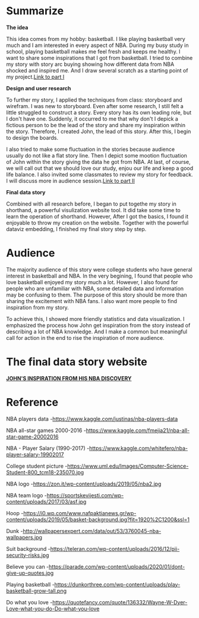 
# Summarize
**The idea**

This idea comes from my hobby: basketball. I like playing basketball very much and I am interested in every aspect of NBA. During my busy study in school, playing basketball makes me feel fresh and keeps me healthy. I want to share some inspirations that I got from basketball. I tried to combine my story with story arc buying showing how different data from NBA shocked and inspired me. And I draw several scratch as a starting point of my project.[Link to part I](/final_project_jiang.md)

**Design and user research**

To further my story, I applied the techniques from class: storyboard and wirefram.
I was new to storyboard. Even after some research, I still felt a little struggled to construct a story. Every story has its own leading role, but I don't have one. Suddenly, it occurred to me that why don't I depick a fictious person to be the lead of the story and share my inspiration within the story. Therefore, I created John, the lead of this story. After this, I begin to design the boards.

I also tried to make some fluctuation in the stories because audience usually do not like a flat story line. Then I depict some mootion fluctuation of John within the story giving the data he got from NBA. At last, of course, we will call out that we should love our study, enjou our life and keep a good life balance. I also invited some classmates to review my story for feedback. I will discuss more in audience session.[Link to part II](/final_project_PartII.md)

**Final data story**

Combined with all research before, I began to put togethe my story in shorthand, a powerful visulization website tool. It did take some time to learn the operation of shorthand. However, After I got the basics, I found it enjoyable to throw my creation on the website. Together with the powerful dataviz embedding, I finished my final story step by step.

# Audience
The majority audience of this story were college students who have general interest in basketball and NBA. In the very begining, I found that people who love basketball enjoyed my story much a lot. However, I also found for people who are unfamiliar with NBA, some detailed data and information may be confusing to them. The purpose of this story should be more than sharing the excitement with NBA fans. I also want more people to find inspiration from my story.

To achieve this, I showed more friendly statistics and data visualization. I emphasized the process how John get inspiration from the story instead of describing a lot of NBA knowledge. And I make a common but meaningful call for action in the end to rise the inspiration of more audience.

# The final data story website
[**JOHN'S INSPIRATION FROM HIS NBA DISCOVERY**](https://carnegiemellon.shorthandstories.com/john-s-inspiration-from-his-nba-discoveries/index.html)

# Reference
NBA players data
-https://www.kaggle.com/justinas/nba-players-data

NBA all-star games 2000-2016
-https://www.kaggle.com/fmejia21/nba-all-star-game-20002016

NBA - Player Salary (1990-2017)
-https://www.kaggle.com/whitefero/nba-player-salary-19902017

College student picture
-https://www.uml.edu/Images/Computer-Science-Student-800_tcm18-235070.jpg

NBA logo
-https://zon.it/wp-content/uploads/2019/05/nba2.jpg

NBA team logo
-https://sportskevijesti.com/wp-content/uploads/2017/03/asf.jpg

Hoop
-https://i0.wp.com/www.nafpaktianews.gr/wp-content/uploads/2019/05/basket-background.jpg?fit=1920%2C1200&ssl=1

Dunk
-http://wallpapersexpert.com/data/out/53/3760045-nba-wallpapers.jpg

Suit background
-https://teleran.com/wp-content/uploads/2016/12/pii-security-risks.jpg

Believe you can
-https://parade.com/wp-content/uploads/2020/01/dont-give-up-quotes.jpg

Playing basketball
-https://dunkorthree.com/wp-content/uploads/play-basketball-grow-tall.png

Do what you love
-https://quotefancy.com/quote/136332/Wayne-W-Dyer-Love-what-you-do-Do-what-you-love





